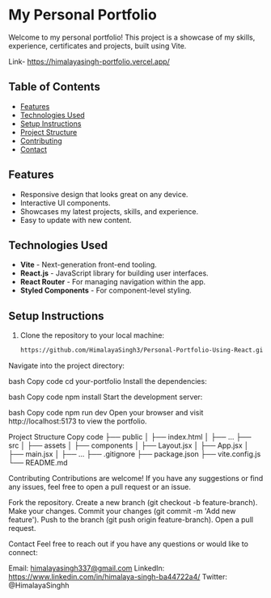 # My Personal Portfolio

Welcome to my personal portfolio! This project is a showcase of my skills, experience, certificates and projects, built using Vite.

Link- https://himalayasingh-portfolio.vercel.app/

## Table of Contents

- [Features](#features)
- [Technologies Used](#technologies-used)
- [Setup Instructions](#setup-instructions)
- [Project Structure](#project-structure)
- [Contributing](#contributing)
- [Contact](#contact)

## Features

- Responsive design that looks great on any device.
- Interactive UI components.
- Showcases my latest projects, skills, and experience.
- Easy to update with new content.

## Technologies Used

- **Vite** - Next-generation front-end tooling.
- **React.js** - JavaScript library for building user interfaces.
- **React Router** - For managing navigation within the app.
- **Styled Components** - For component-level styling.

## Setup Instructions

1. Clone the repository to your local machine:
   ```bash
   https://github.com/HimalayaSingh3/Personal-Portfolio-Using-React.git
Navigate into the project directory:

bash
Copy code
cd your-portfolio
Install the dependencies:

bash
Copy code
npm install
Start the development server:

bash
Copy code
npm run dev
Open your browser and visit http://localhost:5173 to view the portfolio.

Project Structure
Copy code
├── public
│   ├── index.html
│   ├── ...
├── src
│   ├── assets
│   ├── components
│   ├── Layout.jsx
│   ├── App.jsx
│   ├── main.jsx
│   ├── ...
├── .gitignore
├── package.json
├── vite.config.js
└── README.md

Contributing
Contributions are welcome! If you have any suggestions or find any issues, feel free to open a pull request or an issue.

Fork the repository.
Create a new branch (git checkout -b feature-branch).
Make your changes.
Commit your changes (git commit -m 'Add new feature').
Push to the branch (git push origin feature-branch).
Open a pull request.

Contact
Feel free to reach out if you have any questions or would like to connect:

Email: himalayasingh337@gmail.com
LinkedIn: https://www.linkedin.com/in/himalaya-singh-ba44722a4/
Twitter: @HimalayaSinghh

